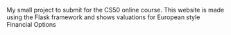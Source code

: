 My small project to submit for the CS50 online course.
This website is made using the Flask framework and shows valuations for European style Financial Options
